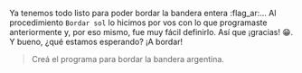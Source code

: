 <gs-toolbox toolbox-url="https://raw.githubusercontent.com/MumukiProject/mumuki-guia-gobstones-escuela-del-futuro/master/assets/toolbox_1585842354790.xml"></gs-toolbox>
  
<gs-attire attire-url="https://raw.githubusercontent.com/MumukiProject/mumuki-guia-gobstones-escuela-del-futuro/master/assets/attires/config_1585842456951.json"></gs-attire>

Ya tenemos todo listo para poder bordar la bandera entera :flag_ar:... Al procedimiento `Bordar sol` lo hicimos por vos con lo que programaste anteriormente y, por eso mismo, fue muy fácil definirlo. Así que ¡gracias! :grin:. Y bueno, ¿qué estamos esperando? ¡A bordar! 

> Creá el programa para bordar la bandera argentina.